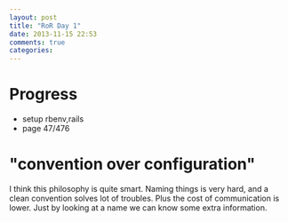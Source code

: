 ```yaml
---
layout: post
title: "RoR Day 1"
date: 2013-11-15 22:53
comments: true
categories: 
---
```


Progress
=
- setup rbenv,rails
- page 47/476

"convention over configuration"
=
I think this philosophy is quite smart.
Naming things is very hard, and a clean 
convention solves lot of troubles.
Plus the cost of communication is lower.
Just by looking at a name we can know 
some extra information.
